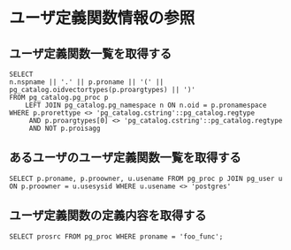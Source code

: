 ﻿#  ユーザ定義関数情報の参照

## ユーザ定義関数一覧を取得する

```clike
SELECT 
n.nspname || '.' || p.proname || '(' || pg_catalog.oidvectortypes(p.proargtypes) || ')'
FROM pg_catalog.pg_proc p
    LEFT JOIN pg_catalog.pg_namespace n ON n.oid = p.pronamespace
WHERE p.prorettype <> 'pg_catalog.cstring'::pg_catalog.regtype
     AND p.proargtypes[0] <> 'pg_catalog.cstring'::pg_catalog.regtype
     AND NOT p.proisagg
```

## あるユーザのユーザ定義関数一覧を取得する

```clike
SELECT p.proname, p.proowner, u.usename FROM pg_proc p JOIN pg_user u ON p.proowner = u.usesysid WHERE u.usename <> 'postgres'
```

## ユーザ定義関数の定義内容を取得する

```clike
SELECT prosrc FROM pg_proc WHERE proname = 'foo_func';
```
